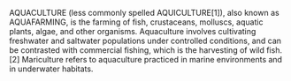 AQUACULTURE (less commonly spelled AQUICULTURE[1]), also known as AQUAFARMING, is the farming of fish, crustaceans, molluscs, aquatic plants, algae, and other organisms. Aquaculture involves cultivating freshwater and saltwater populations under controlled conditions, and can be contrasted with commercial fishing, which is the harvesting of wild fish.[2] Mariculture refers to aquaculture practiced in marine environments and in underwater habitats.
